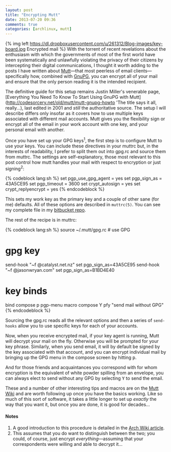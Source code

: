 ```yaml
---
layout: post
title: "Encrypting Mutt"
date: 2013-07-20 09:36
comments: true
categories: [archlinux, mutt]
---
```

{% img left https://dl.dropboxusercontent.com/u/261312/Blog-images/key-board.jpg Encrypted mail %}
With the torrent of recent revelations about the enthusiasm with which
the governments of most of the first world have been systematically and
unlawfully violating the privacy of their citizens by intercepting their digital
communications, I thought it worth adding to the posts I have written about
[Mutt](http://jasonwryan.com/blog/categories/mutt/ 'Posts on mutt')—that most
peerless of email clients—specifically how, combined with 
[GnuPG](http://gnupg.org/ 'GPG home page'), you can encrypt all of your mail and
ensure that the only person reading it is the intended recipient.

The definitive guide for this setup remains Justin Miller's venerable page,
[Everything You Need To Know To Start Using GnuPG with Mutt](http://codesorcery.net/old/mutt/mutt-gnupg-howto 'The title says it all, really…),
last edited in 2001 and *still* the authoritative source. The setup I will
describe differs only insofar as it covers how to use multiple keys associated
with different mail accounts. Mutt gives you the flexibility sign or encrypt all
of the email in your work account with one key, and your personal email with
another.

Once you have set up your GPG keys<sup>1</sup>, the first step is to configure
Mutt to use your keys. You can include these directives in your 
<span class="file">muttrc</span> but, in the interests of readability, I prefer
to split them out into <span class="file">gpg.rc</span> and source them from
<span class="file">muttrc</span>. The settings are self-explanatory, those most
relevant to this post control how mutt handles your mail with respect to
encryption or just signing<sup>2</sup>:

{% codeblock lang:sh %}
set pgp_use_gpg_agent = yes
set pgp_sign_as = 43A5CE95
set pgp_timeout = 3600
set crypt_autosign = yes 
set crypt_replyencrypt = yes 
{% endcodeblock %}

This sets my work key as the primary key and a couple of other sane (for me)
defaults. All of these options are described in `muttrc(5)`. 
You can see my complete file in my 
[bitbucket repo](https://bitbucket.org/jasonwryan/shiv/src/default/.mutt/gpg.rc 'mutt config files').

The rest of the recipe is in <span class="file">muttrc</span>:

{% codeblock lang:sh %}
source ~/.mutt/gpg.rc            # use GPG

# gpg key
send-hook "~f @catalyst.net.nz"  set pgp_sign_as=43A5CE95
send-hook "~f @jasonwryan.com"   set pgp_sign_as=B1BD4E40

# key binds
bind compose p  pgp-menu
macro compose Y pfy "send mail without GPG"
{% endcodeblock %}

Sourcing the <span class="file">gpg.rc</span> reads all the relevant options
and then a series of `send-hooks` allow you to use specific keys for each of
your accounts.

Now, when you receive encrypted mail, if your key agent is running, Mutt will
decrypt your mail on the fly. Otherwise you will be prompted for your key
phrase. Similarly, when you send email, it will by default be signed by the key
associated with that account, and you can encrypt individual mail by bringing up
the GPG menu in the compose screen by hitting <kbd>p</kbd>.

And for those friends and acquaintances you correspond with for whom
encryption is the equivalent of white powder spilling from an envelope, you can
always elect to send without any GPG by selecting <kbd>Y</kbd> to send the
email.

These and a number of other interesting tips and macros are on the
[Mutt Wiki](http://dev.mutt.org/trac/wiki/MuttGuide/UseGPG 'Using GPG')
and are worth following up once you have the basics working. Like so much of
this sort of software, it takes a little longer to set up *exactly* the way that
you want it, but once you are done, it is good for decades…

#### Notes
1. A good introduction to this procedure is detailed in the 
[Arch Wiki article](https://wiki.archlinux.org/index.php/GPG).
2. This assumes that you do want to distinguish between the two; you could, of
   course, just encrypt *everything*—assuming that your correspondents were
   willing and able to decrypt it…
